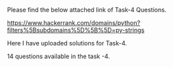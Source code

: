   
   Please find the below attached link of Task-4 Questions.
   
   https://www.hackerrank.com/domains/python?filters%5Bsubdomains%5D%5B%5D=py-strings
   
   Here I have uploaded solutions for Task-4.
   
   14 questions available in the task -4. 
